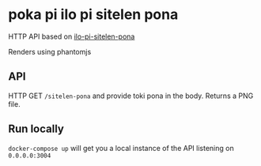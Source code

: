 # poka pi ilo pi sitelen pona

HTTP API based on [ilo-pi-sitelen-pona](https://github.com/toki-pona/ilo-pi-sitelen-pona/)

Renders using phantomjs

## API

HTTP GET `/sitelen-pona` and provide toki pona in the body. Returns a PNG file.

## Run locally

`docker-compose up` will get you a local instance of the API listening on `0.0.0.0:3004`
